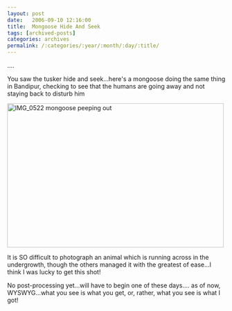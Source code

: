 ```yaml
---
layout: post
date:	2006-09-10 12:16:00
title:  Mongoose Hide And Seek
tags: [archived-posts]
categories: archives
permalink: /:categories/:year/:month/:day/:title/
---
```

....

You saw the tusker hide and seek...here's a mongoose doing the same thing in Bandipur, checking to see that the humans are going away and not staying back to disturb him


<A title="Photo Sharing" href="http://www.flickr.com/photos/86494503@N00/239012580/"><IMG height=333 alt="IMG_0522 mongoose peeping out" src="http://static.flickr.com/85/239012580_3b38f9fcd1.jpg" width=500></A>

It is SO difficult to photograph an animal which is running across in the undergrowth, though the others managed it with the greatest of ease...I think I was lucky to get this shot!

No post-processing yet...will have to begin one of these days.... as of now, WYSWYG...what you see is what you get, or, rather, what you see is what I got!
